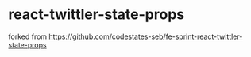 # react-twittler-state-props
forked from https://github.com/codestates-seb/fe-sprint-react-twittler-state-props
